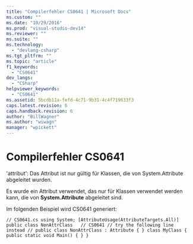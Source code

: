 ```yaml
---
title: "Compilerfehler CS0641 | Microsoft Docs"
ms.custom: ""
ms.date: "10/29/2016"
ms.prod: "visual-studio-dev14"
ms.reviewer: ""
ms.suite: ""
ms.technology: 
  - "devlang-csharp"
ms.tgt_pltfrm: ""
ms.topic: "article"
f1_keywords: 
  - "CS0641"
dev_langs: 
  - "CSharp"
helpviewer_keywords: 
  - "CS0641"
ms.assetid: 5bcdb11a-fefd-4c71-9b31-4c4f719633f3
caps.latest.revision: 6
caps.handback.revision: 6
author: "BillWagner"
ms.author: "wiwagn"
manager: "wpickett"
---
```

# Compilerfehler CS0641
'attribut': Das Attribut ist nur gültig für Klassen, die von System.Attribute abgeleitet wurden.  
  
 Es wurde ein Attribut verwendet, das nur für Klassen verwendet werden kann, die von **System.Attribute** abgeleitet sind.  
  
 Im folgenden Beispiel wird CS0641 generiert:  
  
```  
// CS0641.cs using System; [AttributeUsage(AttributeTargets.All)] public class NonAttrClass   // CS0641 // try the following line instead // public class NonAttrClass : Attribute { } class MyClass { public static void Main() { } }  
```